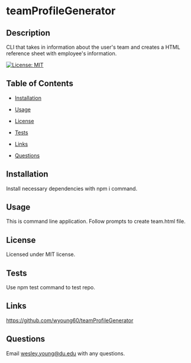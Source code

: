 # teamProfileGenerator

## Description

CLI that takes in information about the user's team and creates a HTML reference sheet with employee's information.

[![License: MIT](https://img.shields.io/badge/License-MIT-yellow.svg)](https://opensource.org/licenses/MIT)

## Table of Contents

- [Installation](#installation)

- [Usage](#usage)

- [License](#license)

- [Tests](#tests)

- [Links](#links)

- [Questions](#questions)

## Installation

Install necessary dependencies with npm i command.

## Usage

This is command line application. Follow prompts to create team.html file.

## License

Licensed under MIT license.

## Tests

Use npm test command to test repo.

## Links

https://github.com/wyoung60/teamProfileGenerator

## Questions

Email wesley.young@du.edu with any questions.
